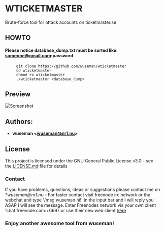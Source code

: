 # WTICKETMASTER

Brute-force tool for attack accounts on ticketmaster.se

## HOWTO

#### Please notice database_dump.txt must be sorted like: someone@gmail.com:password

         git clone https://github.com/wuseman/wticketmaster
         cd wticketmaster
         chmod +x wticketmaster
         ./wticketmaster <database_dump> 

## Preview

![Screenshot](https://i.imgur.com/Ug9RCrh.gif)

## Authors: 

* **wuseman <wuseman@nr1.nu\>** 

## License

This project is licensed under the GNU General Public License v3.0 - see the [LICENSE.md](LICENSE.md) file for details

### Contact

  If you have problems, questions, ideas or suggestions please contact me on *_wuseman@nr1.nu_  - For faster contact visit freenode irc network or the webchat and type '/msg wuseman hi!' in the input bar and I will reply you ASAP I will see the message.
  Enter Freenodes network via your own client 'chat.freenode.com:+6697 or use their new web client [here](https://webchat.freenode.net/)

### Enjoy another awesome tool from wuseman!

